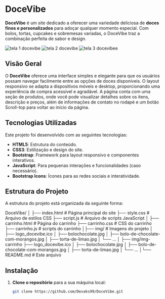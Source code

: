 # DoceVibe

**DoceVibe** é um site dedicado a oferecer uma variedade deliciosa de **doces finos e personalizados** para adoçar qualquer momento especial. Com bolos, tortas, cupcakes e sobremesas variadas, o DoceVibe traz a combinação perfeita de sabor e design.

![tela 1 docevibe](https://github.com/user-attachments/assets/35f51f24-6947-4633-a0fd-3ab13a854d5f)
![tela 2 docevibe](https://github.com/user-attachments/assets/ff74db44-2f1b-420c-b468-fe9d1fc4cdbf)
![tela 3 docevibee](https://github.com/user-attachments/assets/51ef93b3-9436-45ca-85e5-f66ac0bb9bf1)





## Visão Geral

O **DoceVibe** oferece uma interface simples e elegante para que os usuários possam navegar facilmente entre as opções de doces disponíveis. O layout responsivo se adapta a dispositivos móveis e desktop, proporcionando uma experiência de compra acessível e agradável. A página conta com uma seção de produtos, onde você pode visualizar detalhes sobre os itens, descrição e preços, além de informações de contato no rodapé e um botão Scroll-top para voltar ao início da página.

## Tecnologias Utilizadas

Este projeto foi desenvolvido com as seguintes tecnologias:

- **HTML5**: Estrutura do conteúdo.
- **CSS3**: Estilização e design do site.
- **Bootstrap**: Framework para layout responsivo e componentes interativos.
- **JavaScript**: Para pequenas interações e funcionalidades (caso necessário).
- **Bootstrap Icons**: Ícones para as redes sociais e interatividade.

## Estrutura do Projeto

A estrutura do projeto está organizada da seguinte forma:

DoceVibe/ │ ├── index.html # Página principal do site ├── style.css # Arquivo de estilos CSS ├── script.js # Arquivo de scripts JavaScript │  ├── carrinho.html # Página do carrinho ├── carrinho.css # CSS do carrinho ├── carrinho.js # scripts do carrinho │├── img/ # Imagens do projeto │ ├── logo_docevibe.ico │ ├── bolochocolate.jpg │ ├── bolo-de-chocolate-com-morangos.jpg │ ├── torta-de-limao.jpg │ └── ... │  ├── img/img-carrinho  ├── logo_docevibe.ico │ ├── bolochocolate.jpg │ ├── bolo-de-chocolate-com-morangos.jpg │ ├── torta-de-limao.jpg │ └── ... │└── README.md # Este arquivo


## Instalação

1. **Clone o repositório** para a sua máquina local:

   ```bash
   git clone https://github.com/Devaks99/DoceVibe.git

